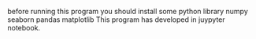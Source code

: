 before running this program you should install some python library 
numpy
seaborn
pandas
matplotlib
This program has developed in juypyter notebook.
